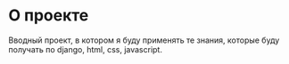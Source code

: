 # О проекте

Вводный проект, в котором я буду применять те знания, которые буду получать по django, html, css, javascript.

